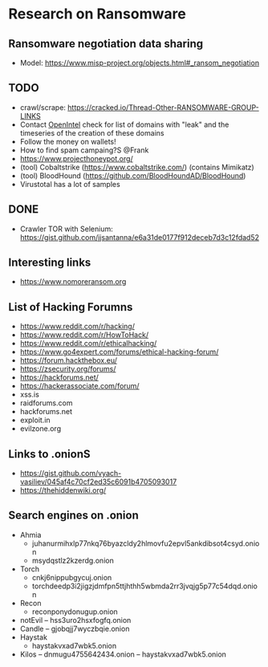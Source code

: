 # Research on Ransomware

## Ransomware negotiation data sharing
- Model: https://www.misp-project.org/objects.html#_ransom_negotiation

## TODO
- crawl/scrape: https://cracked.io/Thread-Other-RANSOMWARE-GROUP-LINKS
- Contact [OpenIntel](https://openintel.nl/) check for list of domains with "leak" and the timeseries of the creation of these domains
- Follow the money on wallets!
- How to find spam campaing?S @Frank
- https://www.projecthoneypot.org/
- (tool) Cobaltstrike (https://www.cobaltstrike.com/) (contains Mimikatz)
- (tool) BloodHound (https://github.com/BloodHoundAD/BloodHound)
- Virustotal has a lot of samples

## DONE
- Crawler TOR with Selenium: https://gist.github.com/jjsantanna/e6a31de0177f912deceb7d3c12fdad52

## Interesting links
- https://www.nomoreransom.org

## List of Hacking Forumns
- https://www.reddit.com/r/hacking/
- https://www.reddit.com/r/HowToHack/
- https://www.reddit.com/r/ethicalhacking/
- https://www.go4expert.com/forums/ethical-hacking-forum/
- https://forum.hackthebox.eu/
- https://zsecurity.org/forums/
- https://hackforums.net/
- https://hackerassociate.com/forum/
- xss.is
- raidforums.com
- hackforums.net
- exploit.in
- evilzone.org

## Links to .onionS
- https://gist.github.com/vyach-vasiliev/045af4c70cf2ed35c6091b4705093017
- https://thehiddenwiki.org/

## Search engines on .onion
- Ahmia
  - juhanurmihxlp77nkq76byazcldy2hlmovfu2epvl5ankdibsot4csyd.onion
  - msydqstlz2kzerdg.onion
- Torch
  - cnkj6nippubgycuj.onion
  - torchdeedp3i2jigzjdmfpn5ttjhthh5wbmda2rr3jvqjg5p77c54dqd.onion
- Recon
  - reconponydonugup.onion
- notEvil 
  – hss3uro2hsxfogfq.onion
- Candle 
  – gjobqjj7wyczbqie.onion
- Haystak 
  - haystakvxad7wbk5.onion
- Kilos 
  – dnmugu4755642434.onion
  – haystakvxad7wbk5.onion
